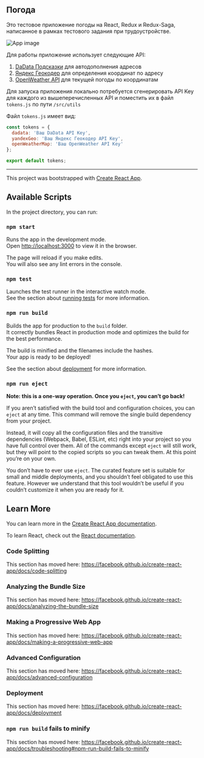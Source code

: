 ## Погода

Это тестовое приложение погоды на React, Redux и Redux-Saga, написанное в рамках тестового задания при трудоустройстве.

![App image](https://i.ibb.co/RTnPVwY/Screenshot-2020-01-16-at-14-15-59.png")

Для работы приложение использует следующие API:
1. [DaData Подсказки](https://dadata.ru/api/#suggest) для автодополнения адресов
2. [Яндекс Геокодер](https://tech.yandex.ru/maps/geocoder/doc/desc/concepts/about-docpage/) для определения координат по адресу
3. [OpenWeather API](https://openweathermap.org/api) для текущей погоды по координатам

Для запуска приложения локально потребуется сгенерировать API Key для каждого из вышеперечисленных API и поместить их в файл `tokens.js` по пути `/src/utils`

Файл `tokens.js` имеет вид:
```javascript
const tokens = {
  dadata: 'Ваш DaData API Key',
  yandexGeo: 'Ваш Яндекс Геокодер API Key',
  openWeatherMap: 'Ваш OpenWeather API Key'
};

export default tokens;
```
<hr>

This project was bootstrapped with [Create React App](https://github.com/facebook/create-react-app).

## Available Scripts

In the project directory, you can run:

### `npm start`

Runs the app in the development mode.<br />
Open [http://localhost:3000](http://localhost:3000) to view it in the browser.

The page will reload if you make edits.<br />
You will also see any lint errors in the console.

### `npm test`

Launches the test runner in the interactive watch mode.<br />
See the section about [running tests](https://facebook.github.io/create-react-app/docs/running-tests) for more information.

### `npm run build`

Builds the app for production to the `build` folder.<br />
It correctly bundles React in production mode and optimizes the build for the best performance.

The build is minified and the filenames include the hashes.<br />
Your app is ready to be deployed!

See the section about [deployment](https://facebook.github.io/create-react-app/docs/deployment) for more information.

### `npm run eject`

**Note: this is a one-way operation. Once you `eject`, you can’t go back!**

If you aren’t satisfied with the build tool and configuration choices, you can `eject` at any time. This command will remove the single build dependency from your project.

Instead, it will copy all the configuration files and the transitive dependencies (Webpack, Babel, ESLint, etc) right into your project so you have full control over them. All of the commands except `eject` will still work, but they will point to the copied scripts so you can tweak them. At this point you’re on your own.

You don’t have to ever use `eject`. The curated feature set is suitable for small and middle deployments, and you shouldn’t feel obligated to use this feature. However we understand that this tool wouldn’t be useful if you couldn’t customize it when you are ready for it.

## Learn More

You can learn more in the [Create React App documentation](https://facebook.github.io/create-react-app/docs/getting-started).

To learn React, check out the [React documentation](https://reactjs.org/).

### Code Splitting

This section has moved here: https://facebook.github.io/create-react-app/docs/code-splitting

### Analyzing the Bundle Size

This section has moved here: https://facebook.github.io/create-react-app/docs/analyzing-the-bundle-size

### Making a Progressive Web App

This section has moved here: https://facebook.github.io/create-react-app/docs/making-a-progressive-web-app

### Advanced Configuration

This section has moved here: https://facebook.github.io/create-react-app/docs/advanced-configuration

### Deployment

This section has moved here: https://facebook.github.io/create-react-app/docs/deployment

### `npm run build` fails to minify

This section has moved here: https://facebook.github.io/create-react-app/docs/troubleshooting#npm-run-build-fails-to-minify
